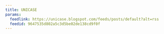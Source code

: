 ```yaml
---
title: UNICASE
params:
  feedlink: https://unicase.blogspot.com/feeds/posts/default?alt=rss
  feedid: 9647535d802a5c3d5be02de138cd9f0f
---
```

